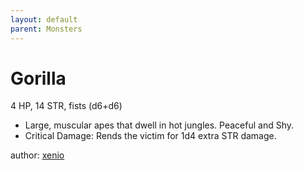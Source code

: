 ```yaml
---
layout: default
parent: Monsters
---
```


# Gorilla
4 HP, 14 STR, fists (d6+d6)

- Large, muscular apes that dwell in hot jungles. Peaceful and Shy.
- Critical Damage: Rends the victim for 1d4 extra STR damage.

author: [xenio](https://xenioinabottle.blogspot.com/2021/03/classic-monsters-for-cairnito-part-2.html)
